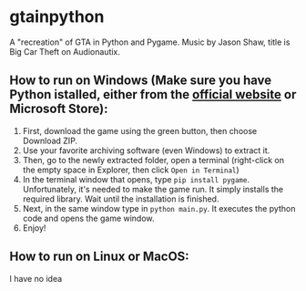 # gtainpython
A "recreation" of GTA in Python and Pygame. 
Music by Jason Shaw, title is Big Car Theft on Audionautix. 

## How to run on Windows (Make sure you have Python istalled, either from the [official website](python.org) or Microsoft Store): 
1. First, download the game using the green button, then choose Download ZIP. 
2. Use your favorite archiving software (even Windows) to extract it.
3. Then, go to the newly extracted folder, open a terminal (right-click on the empty space in Explorer, then click `Open in Terminal`)
4. In the terminal window that opens, type `pip install pygame`. Unfortunately, it's needed to make the game run. It simply installs the required library. Wait until the installation is finished. 
5. Next, in the same window type in `python main.py`. It executes the python code and opens the game window.
6. Enjoy!

## How to run on Linux or MacOS: 
I have no idea

